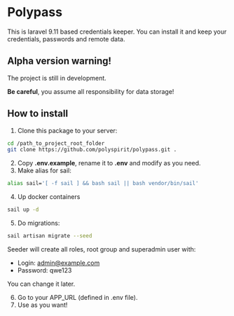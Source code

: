 # Polypass
This is laravel 9.11 based credentials keeper. You can install it and keep your credentials, passwords and remote data.

## Alpha version warning!
The project is still in development. 

**Be careful**, you assume all responsibility for data storage!

## How to install
1. Clone this package to your server:
```bash
cd /path_to_project_root_folder
git clone https://github.com/polyspirit/polypass.git .
```
2. Copy **.env.example**, rename it to **.env** and modify as you need.
3. Make alias for sail:
```bash
alias sail='[ -f sail ] && bash sail || bash vendor/bin/sail'
```
4. Up docker containers
```bash
sail up -d
```
5. Do migrations:
```bash
sail artisan migrate --seed
```
Seeder will create all roles, root group and superadmin user with:
- Login: admin@example.com
- Password: qwe123

You can change it later.

6. Go to your APP_URL (defined in .env file).
7. Use as you want!